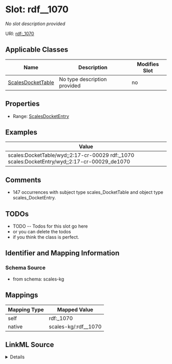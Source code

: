 

# Slot: rdf__1070


_No slot description provided_





URI: [rdf:_1070](http://www.w3.org/1999/02/22-rdf-syntax-ns#_1070)



<!-- no inheritance hierarchy -->





## Applicable Classes

| Name | Description | Modifies Slot |
| --- | --- | --- |
| [ScalesDocketTable](../classes/ScalesDocketTable.md) | No type description provided |  no  |







## Properties

* Range: [ScalesDocketEntry](../classes/ScalesDocketEntry.md)






## Examples

| Value |
| --- |
| scales:DocketTable/wyd;;2:17-cr-00029 rdf:_1070 scales:DocketEntry/wyd;;2:17-cr-00029_de1070 |

## Comments

* 147 occurrences with subject type scales_DocketTable and object type scales_DocketEntry.

## TODOs

* TODO -- Todos for this slot go here
* or you can delete the todos
* if you think the class is perfect.

## Identifier and Mapping Information







### Schema Source


* from schema: scales-kg




## Mappings

| Mapping Type | Mapped Value |
| ---  | ---  |
| self | rdf:_1070 |
| native | scales-kg/:rdf__1070 |




## LinkML Source

<details>
```yaml
name: rdf__1070
description: No slot description provided
todos:
- TODO -- Todos for this slot go here
- or you can delete the todos
- if you think the class is perfect.
comments:
- 147 occurrences with subject type scales_DocketTable and object type scales_DocketEntry.
examples:
- value: scales:DocketTable/wyd;;2:17-cr-00029 rdf:_1070 scales:DocketEntry/wyd;;2:17-cr-00029_de1070
from_schema: scales-kg
rank: 1000
slot_uri: rdf:_1070
alias: rdf__1070
domain_of:
- scales_DocketTable
range: scales_DocketEntry

```
</details>